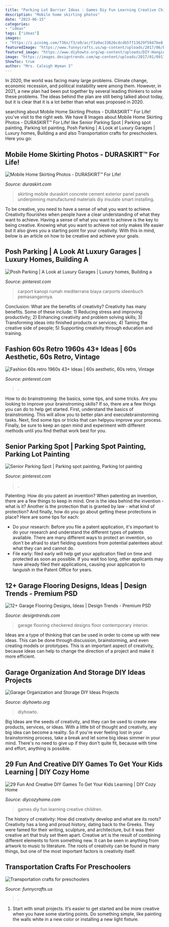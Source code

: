 ```yaml
---
title: "Parking Lot Barrier Ideas : Games Diy Fun Learning Creative Children"
description: "Mobile home skirting photos"
date: "2023-06-15"
categories:
- "ideas"
tags: ["ideas"]
images:
- "https://i.pinimg.com/736x/f3/a9/ac/f3a9ac33626cdcdb5ff13629f5847be8.jpg"
featuredImage: "https://www.funnycrafts.us/wp-content/uploads/2017/06/boat-craft-with-pop-stick.jpg"
featured_image: "https://www.diyhowto.org/wp-content/uploads/DIY-Hanging-Storage-Shelf-Garage-Organization-and-Storage-DIY-Ideas-Projects-DIYHowto.jpg"
image: "https://images.designtrends.com/wp-content/uploads/2017/01/09111756/Contemporary-Checkered-Garage-Flooring.jpg"
ShowToc: true
author: "Mrs. Caleigh Wyman I"
---
```



In 2020, the world was facing many large problems. Climate change, economic recession, and political instability were among them. However, in 2021, a new plan had been put together by several leading thinkers to solve these problems. The ideas behind the plan are still being talked about today, but it is clear that it is a lot better than what was proposed in 2020.

	

		
searching about Mobile Home Skirting Photos - DURASKIRT™ For Life! you've visit to the right web. We have 8 Images about Mobile Home Skirting Photos - DURASKIRT™ For Life! like Senior Parking Spot | Parking spot painting, Parking lot painting, Posh Parking | A Look at Luxury Garages | Luxury homes, Building a and also Transportation crafts for preschoolers. Here you go:
		
    
## Mobile Home Skirting Photos - DURASKIRT™ For Life!

<img loading=lazy src="http://www.duraskirt.com/wp-content/uploads/2018/12/Duraskirt-pricing-3.png" onerror="this.onerror=null;this.src='https://tse2.mm.bing.net/th?id=OIP.jJEo1CvedLX7axCm5D0PZQHaHq&amp;pid=15.1';" alt="Mobile Home Skirting Photos - DURASKIRT™ For Life!">

_Source: duraskirt.com_

>skirting mobile duraskirt concrete cement exterior panel panels underpinning manufactured materials diy insulate smart installing. 

	

To be creative, you need to have a sense of what you want to achieve.
Creativity flourishes when people have a clear understanding of what they want to achieve. Having a sense of what you want to achieve is the key to being creative. Knowing what you want to achieve not only makes life easier but it also gives you a starting point for your creativity. With this in mind, below is an article on how to be creative and achieve your goals.

    
## Posh Parking | A Look At Luxury Garages | Luxury Homes, Building A

<img loading=lazy src="https://i.pinimg.com/736x/51/dc/42/51dc42c8312027bd97dc3877e6d544ed.jpg" onerror="this.onerror=null;this.src='https://tse4.mm.bing.net/th?id=OIP.UexPQ38qIObHaf1dJjM40wHaE8&amp;pid=15.1';" alt="Posh Parking | A Look at Luxury Garages | Luxury homes, Building a">

_Source: pinterest.com_

>carport kanopi rumah mediterrane biaya carports ideenbuch pemasangannya. 

	

Conclusion: What are the benefits of creativity?
Creativity has many benefits. Some of these include: 1) Reducing stress and improving productivity; 2) Enhancing creativity and problem solving skills; 3) Transforming ideas into finished products or services; 4) Taming the creative side of people; 5) Supporting creativity through education and training.

    
## Fashion 60s Retro 1960s 43+ Ideas | 60s Aesthetic, 60s Retro, Vintage

<img loading=lazy src="https://i.pinimg.com/736x/f3/a9/ac/f3a9ac33626cdcdb5ff13629f5847be8.jpg" onerror="this.onerror=null;this.src='https://tse3.mm.bing.net/th?id=OIP.Pwy2tl70L1NCyjJ2c57NTwAAAA&amp;pid=15.1';" alt="Fashion 60s retro 1960s 43+ Ideas | 60s aesthetic, 60s retro, Vintage">

_Source: pinterest.com_

>. 

	

How to do brainstroming: the basics, some tips, and some tricks.
Are you looking to improve your brainstroming skills? If so, there are a few things you can do to help get started. First, understand the basics of brainstroming. This will allow you to better plan and executebrainstorming tasks. Next, find some tips or tricks that can helpyou improve your process. Finally, be sure to keep an open mind and experiment with different methods until you find thethat work best for you.

    
## Senior Parking Spot | Parking Spot Painting, Parking Lot Painting

<img loading=lazy src="https://i.pinimg.com/736x/c9/03/dc/c903dca43d3c51d07c7988b08f5ea48b.jpg" onerror="this.onerror=null;this.src='https://tse1.mm.bing.net/th?id=OIP.DBfjkDU9iJ5ssZQCvRc9CAHaJ3&amp;pid=15.1';" alt="Senior Parking Spot | Parking spot painting, Parking lot painting">

_Source: pinterest.com_

>. 

	

Patenting: How do you patent an invention?
When patenting an invention, there are a few things to keep in mind. One is the idea behind the invention - what is it? Another is the protection that is granted by law - what kind of protection? And finally, how do you go about getting these protections in place? Here are some tips for each: 
- Do your research: Before you file a patent application, it's important to do your research and understand the different types of patents available. There are many different ways to protect an invention, so don't be afraid to start fielding questions from potential patentees about what they can and cannot do. 
- File early: filed early will help get your application filed on time and protected as soon as possible. If you wait too long, other applicants may have already filed their applications, causing your application to languish in the Patent Office for years.

    
## 12+ Garage Flooring Designs, Ideas | Design Trends - Premium PSD

<img loading=lazy src="https://images.designtrends.com/wp-content/uploads/2017/01/09111756/Contemporary-Checkered-Garage-Flooring.jpg" onerror="this.onerror=null;this.src='https://tse4.mm.bing.net/th?id=OIP.fT15EulXYOrL52dM_h9yUwHaEy&amp;pid=15.1';" alt="12+ Garage Flooring Designs, Ideas | Design Trends - Premium PSD">

_Source: designtrends.com_

>garage flooring checkered designs floor contemporary interior. 

	

Ideas are a type of thinking that can be used in order to come up with new ideas. This can be done through discussion, brainstorming, and even creating models or prototypes. This is an important aspect of creativity, because ideas can help to change the direction of a project and make it more efficient.

    
## Garage Organization And Storage DIY Ideas Projects

<img loading=lazy src="https://www.diyhowto.org/wp-content/uploads/DIY-Hanging-Storage-Shelf-Garage-Organization-and-Storage-DIY-Ideas-Projects-DIYHowto.jpg" onerror="this.onerror=null;this.src='https://tse2.mm.bing.net/th?id=OIP.Y_4U2XZg-BCZm9AKLa4UZwHaJ-&amp;pid=15.1';" alt="Garage Organization and Storage DIY Ideas Projects">

_Source: diyhowto.org_

>diyhowto. 

	

Big Ideas are the seeds of creativity, and they can be used to create new products, services, or ideas. With a little bit of thought and creativity, any big idea can become a reality. So if you're ever feeling lost in your brainstorming process, take a break and let some big ideas simmer in your mind. There's no need to give up if they don't quite fit, because with time and effort, anything is possible.

    
## 29 Fun And Creative DIY Games To Get Your Kids Learning | DIY Cozy Home

<img loading=lazy src="http://diycozyhome.com/wp-content/uploads/2015/12/home-learning-kids.jpg" onerror="this.onerror=null;this.src='https://tse2.mm.bing.net/th?id=OIP.ebkLUhVOH6I9i2FuCbCSngHaEW&amp;pid=15.1';" alt="29 Fun And Creative DIY Games To Get Your Kids Learning | DIY Cozy Home">

_Source: diycozyhome.com_

>games diy fun learning creative children. 

	

The history of creativity: How did creativity develop and what are its roots?
Creativity has a long and proud history, dating back to the Greeks. They were famed for their writing, sculpture, and architecture, but it was their creative art that truly set them apart. Creative art is the result of combining different elements to form something new. It can be seen in anything from artwork to music to literature. The roots of creativity can be found in many things, but one of the most important factors is creativity itself.

    
## Transportation Crafts For Preschoolers

<img loading=lazy src="https://www.funnycrafts.us/wp-content/uploads/2017/06/boat-craft-with-pop-stick.jpg" onerror="this.onerror=null;this.src='https://tse4.mm.bing.net/th?id=OIP.vnEYmsi3yyU0paNi2OcDggHaFj&amp;pid=15.1';" alt="Transportation crafts for preschoolers">

_Source: funnycrafts.us_

>. 

	

1. Start with small projects. It’s easier to get started and be more creative when you have some starting points. Do something simple, like painting the walls white in a new color or installing a new light fixture. 

